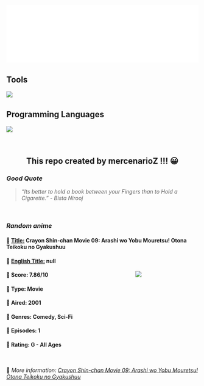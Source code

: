 
<img src="svg/nai.svg" />

<p>
  <h2>Tools</h2>
  <a href="https://skillicons.dev">
    <img src="https://skillicons.dev/icons?i=git,bash,vim,ubuntu,tensorflow,pytorch,docker,raspberrypi" />
  </a>

  <br />

  <h2>Programming Languages</h2>

  <a href="https://skillicons.dev">
    <img src="https://skillicons.dev/icons?i=python,c,cpp" />
  </a>
</p>

<br />

<h2 align="center">This repo created by mercenarioZ !!! 😀</h2>
<h3><i>Good Quote</i></h3>

<blockquote>
<i>
“Its better to hold a book between your Fingers than to Hold a Cigarette.” - Bista Nirooj
</i>
</blockquote>

<br />

<h3><i>Random anime</i></h3>

<h4>
  <strong>🥭 <u>Title:</u></strong> Crayon Shin-chan Movie 09: Arashi wo Yobu Mouretsu! Otona Teikoku no Gyakushuu
</h4>

<h4>🌿 <u>English Title:</u> null</h4>

<img align="right" width="165" src=https://cdn.myanimelist.net/images/anime/1824/94859.jpg />

<h4>🌱 Score: 7.86/10</h4>

<h4>🌲 Type: Movie</h4>

<h4>🌴 Aired: 2001</h4>

<h4>🌵 Genres: Comedy, Sci-Fi</h4>

<h4>🥑 Episodes: 1</h4>

<h4>🍏 Rating: G - All Ages</h4>

<br />

🍂 *More information: [Crayon Shin-chan Movie 09: Arashi wo Yobu Mouretsu! Otona Teikoku no Gyakushuu](https://myanimelist.net/anime/2450/Crayon_Shin-chan_Movie_09__Arashi_wo_Yobu_Mouretsu_Otona_Teikoku_no_Gyakushuu)*
    